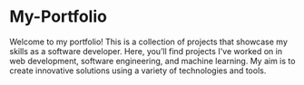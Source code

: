 # My-Portfolio
Welcome to my portfolio! This is a collection of projects that showcase my skills as a software developer. Here, you’ll find projects I've worked on in web development, software engineering, and machine learning. My aim is to create innovative solutions using a variety of technologies and tools.
